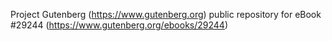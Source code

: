 Project Gutenberg (https://www.gutenberg.org) public repository for eBook #29244 (https://www.gutenberg.org/ebooks/29244)
